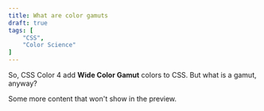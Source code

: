 ```yaml
---
title: What are color gamuts
draft: true
tags: [
	"CSS",
	"Color Science"
]
---
```


So, CSS Color 4 add <strong>Wide Color Gamut</strong> colors to CSS.
But what is a gamut, anyway?

<!-- more -->

Some more content that won't show in the preview.
